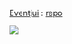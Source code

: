 <a href="https://eventjui.azurewebsites.net/">Eventjui</a> : <a href="https://github.com/devkokora/Event-Management-System">repo</a>

  <a href="https://github.com/devkokora/devkokora">
  <img align="center" src="https://github-readme-stats.vercel.app/api/top-langs/?username=devkokora&layout=compact&hide=html,tex&show_icons=true&theme=dark&langs_count=10" />
</a>
